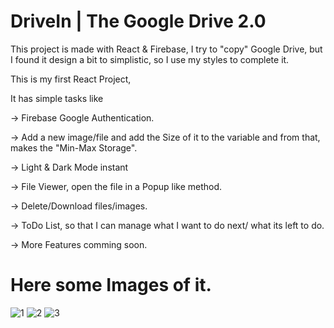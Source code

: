 # DriveIn | The Google Drive 2.0

This project is made with React & Firebase, I try to "copy" Google Drive, but I found it design a bit to simplistic, so I use my styles to complete it.

This is my first React Project, 

It has simple tasks like 

  -> Firebase Google Authentication.

  -> Add a new image/file and add the Size of it to the variable and from that, makes the "Min-Max Storage".
  
  -> Light & Dark Mode instant
  
  -> File Viewer, open the file in a Popup like method.
  
  -> Delete/Download files/images.
  
  -> ToDo List, so that I can manage what I want to do next/ what its left to do.
  
  -> More Features comming soon.

# Here some Images of it.

![1](https://user-images.githubusercontent.com/91314224/187465502-50b82ff0-5c9e-4c96-a262-4442efa2f04d.png)
![2](https://user-images.githubusercontent.com/91314224/187465510-51f23aa2-fc71-4753-9c8f-6d1c7f950af1.png)
![3](https://user-images.githubusercontent.com/91314224/187465514-1af1cdb5-3884-430f-8e82-4ae0015abcd2.png)


